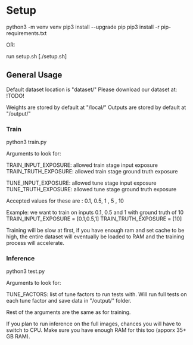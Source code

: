 # Setup

python3 -m venv venv
pip3 install --upgrade pip
pip3 install -r pip-requirements.txt

OR:

run setup.sh [./setup.sh]

## General Usage

Default dataset location is "dataset/"
Please download our dataset at: !TODO!

Weights are stored by default at "/local/"
Outputs are stored by default at "/output/"

### Train

python3 train.py

Arguments to look for:

TRAIN_INPUT_EXPOSURE: allowed train stage input exposure
TRAIN_TRUTH_EXPOSURE: allowed train stage ground truth exposure

TUNE_INPUT_EXPOSURE: allowed tune stage input exposure
TUNE_TRUTH_EXPOSURE: allowed tune stage ground truth exposure

Accepted values for these are : 0.1, 0.5, 1 , 5 , 10

Example: we want to train on inputs 0.1, 0.5 and 1 with ground truth of 10
TRAIN_INPUT_EXPOSURE = [0.1,0.5,1]
TRAIN_TRUTH_EXPOSURE = [10]

Training will be slow at first, 
if you have enough ram and set cache to be high, the entire dataset will eventually be loaded to RAM and the training process will accelerate.


### Inference

python3 test.py

Arguments to look for:

TUNE_FACTORS: list of tune factors to run tests with. 
Will run full tests on each tune factor and save data in "/output/" folder.

Rest of the arguments are the same as for training.

If you plan to run inference on the full images, chances you will have to switch to CPU. 
Make sure you have enough RAM for this too (apporx 35+ GB RAM).